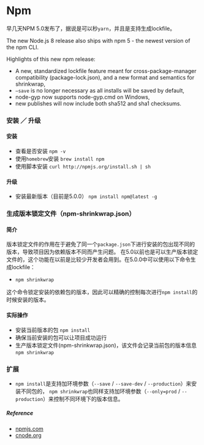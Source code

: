 # Npm

早几天NPM 5.0发布了，据说是可以秒`yarn`，并且是支持生成lockfile。

The new Node.js 8 release also ships with npm 5 - the newest version of the npm CLI.

Highlights of this new npm release:

- A new, standardized lockfile feature meant for cross-package-manager compatibility (package-lock.json), and a new format and semantics for shrinkwrap,
- `–save` is no longer necessary as all installs will be saved by default,
- node-gyp now supports node-gyp.cmd on Windows,
- new publishes will now include both sha512 and sha1 checksums.

### 安装 ／ 升级

#### 安装
- 查看是否安装
	`npm -v`
- 使用`homebrew`安装
	`brew install npm`
- 使用脚本安装
	`curl http://npmjs.org/install.sh | sh`

#### 升级
- 安装最新版本（目前是5.0.0）
	`npm install npm@latest -g`

### 生成版本锁定文件（npm-shrinkwrap.json）

#### 简介
版本锁定文件的作用在于避免了同一个`package.json`下进行安装的包出现不同的版本，导致项目因为依赖版本不同而产生问题。
在5.0以前也是可以生产版本锁定文件的，这个功能在以前是比较少开发者会用到。在5.0.0中可以使用以下命令生成lockfile：

- `npm shrinkwrap`

这个命令锁定安装的依赖包的版本，因此可以精确的控制每次进行`npm install`的时候安装的版本。

#### 实际操作
- 安装当前版本的包
	`npm install`
- 确保当前安装的包可以让项目成功运行
- 生产版本锁定文件(npm-shrinkwrap.json)，该文件会记录当前包的版本信息
	`npm shrinkwrap`

### 扩展
- `npm install`是支持加环境参数（`--save` / `--save-dev` / `--production`）来安装不同包的，
	`npm shrinkwrap`也同样支持加环境参数（`--only=prod` / `--production`）来控制不同环境下的版本信息。

##### Reference
- [npmjs.com](https://docs.npmjs.com/cli/shrinkwrap)
- [cnode.org](https://cnodejs.org/topic/592e377e855efbac2cf7a4dd)